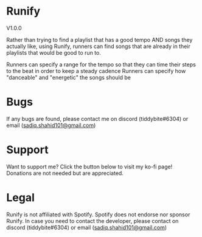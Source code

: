 # Runify

V1.0.0

Rather than trying to find a playlist that has a good tempo AND songs they actually like, using Runify, runners can find songs that are already in their playlists that would be good to run to.

Runners can specify a range for the tempo so that they can time their steps to the beat in order to keep a steady cadence
Runners can specify how "danceable" and "energetic" the songs should be

# Bugs

If any bugs are found, please contact me on discord (tiddybite#6304) or email (sadiq.shahid101@gmail.com)

# Support

Want to support me? Click the button below to visit my ko-fi page! Donations are not needed but are appreciated.

# Legal

Runify is not affiliated with Spotify. Spotify does not endorse nor sponsor Runify. In case you need to contact the developer, please contact on discord (tiddybite#6304) or email (sadiq.shahid101@gmail.com)
